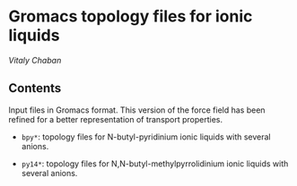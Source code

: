 Gromacs topology files for ionic liquids
========================================

_Vitaly Chaban_

Contents
----

Input files in Gromacs format. This version of the force field has been refined for a better representation of transport properties.

* `bpy*`: topology files for N-butyl-pyridinium ionic liquids with several anions.

* `py14*`: topology files for N,N-butyl-methylpyrrolidinium ionic liquids with several anions.


